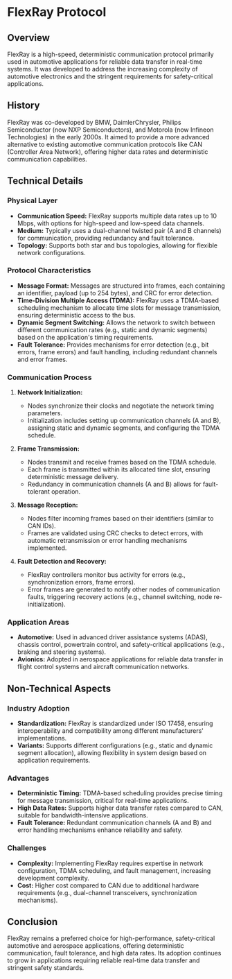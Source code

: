 # FlexRay Protocol

## Overview

FlexRay is a high-speed, deterministic communication protocol primarily used in automotive applications for reliable data transfer in real-time systems.
It was developed to address the increasing complexity of automotive electronics and the stringent requirements for safety-critical applications.

## History

FlexRay was co-developed by BMW, DaimlerChrysler, Philips Semiconductor (now NXP Semiconductors), and Motorola (now Infineon Technologies) in the early 2000s.
It aimed to provide a more advanced alternative to existing automotive communication protocols like CAN (Controller Area Network), offering higher data rates and deterministic communication capabilities.

## Technical Details

### Physical Layer

- **Communication Speed:** FlexRay supports multiple data rates up to 10 Mbps, with options for high-speed and low-speed data channels.
- **Medium:** Typically uses a dual-channel twisted pair (A and B channels) for communication, providing redundancy and fault tolerance.
- **Topology:** Supports both star and bus topologies, allowing for flexible network configurations.

### Protocol Characteristics

- **Message Format:** Messages are structured into frames, each containing an identifier, payload (up to 254 bytes), and CRC for error detection.
- **Time-Division Multiple Access (TDMA):** FlexRay uses a TDMA-based scheduling mechanism to allocate time slots for message transmission, ensuring deterministic access to the bus.
- **Dynamic Segment Switching:** Allows the network to switch between different communication rates (e.g., static and dynamic segments) based on the application's timing requirements.
- **Fault Tolerance:** Provides mechanisms for error detection (e.g., bit errors, frame errors) and fault handling, including redundant channels and error frames.

### Communication Process

1. **Network Initialization:**
   - Nodes synchronize their clocks and negotiate the network timing parameters.
   - Initialization includes setting up communication channels (A and B), assigning static and dynamic segments, and configuring the TDMA schedule.

2. **Frame Transmission:**
   - Nodes transmit and receive frames based on the TDMA schedule.
   - Each frame is transmitted within its allocated time slot, ensuring deterministic message delivery.
   - Redundancy in communication channels (A and B) allows for fault-tolerant operation.

3. **Message Reception:**
   - Nodes filter incoming frames based on their identifiers (similar to CAN IDs).
   - Frames are validated using CRC checks to detect errors, with automatic retransmission or error handling mechanisms implemented.

4. **Fault Detection and Recovery:**
   - FlexRay controllers monitor bus activity for errors (e.g., synchronization errors, frame errors).
   - Error frames are generated to notify other nodes of communication faults, triggering recovery actions (e.g., channel switching, node re-initialization).

### Application Areas

- **Automotive:** Used in advanced driver assistance systems (ADAS), chassis control, powertrain control, and safety-critical applications (e.g., braking and steering systems).
- **Avionics:** Adopted in aerospace applications for reliable data transfer in flight control systems and aircraft communication networks.

## Non-Technical Aspects

### Industry Adoption

- **Standardization:** FlexRay is standardized under ISO 17458, ensuring interoperability and compatibility among different manufacturers' implementations.
- **Variants:** Supports different configurations (e.g., static and dynamic segment allocation), allowing flexibility in system design based on application requirements.

### Advantages

- **Deterministic Timing:** TDMA-based scheduling provides precise timing for message transmission, critical for real-time applications.
- **High Data Rates:** Supports higher data transfer rates compared to CAN, suitable for bandwidth-intensive applications.
- **Fault Tolerance:** Redundant communication channels (A and B) and error handling mechanisms enhance reliability and safety.

### Challenges

- **Complexity:** Implementing FlexRay requires expertise in network configuration, TDMA scheduling, and fault management, increasing development complexity.
- **Cost:** Higher cost compared to CAN due to additional hardware requirements (e.g., dual-channel transceivers, synchronization mechanisms).

## Conclusion

FlexRay remains a preferred choice for high-performance, safety-critical automotive and aerospace applications, offering deterministic communication, fault tolerance, and high data rates. 
Its adoption continues to grow in applications requiring reliable real-time data transfer and stringent safety standards.

